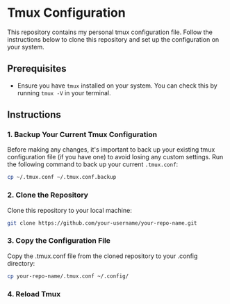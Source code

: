 # Tmux Configuration

This repository contains my personal tmux configuration file. Follow the instructions below to clone this repository and set up the configuration on your system.

## Prerequisites

- Ensure you have `tmux` installed on your system. You can check this by running `tmux -V` in your terminal.

## Instructions

### 1. Backup Your Current Tmux Configuration

Before making any changes, it's important to back up your existing tmux configuration file (if you have one) to avoid losing any custom settings. Run the following command to back up your current `.tmux.conf`:

```sh
cp ~/.tmux.conf ~/.tmux.conf.backup
```

### 2. Clone the Repository 
Clone this repository to your local machine:
```sh
git clone https://github.com/your-username/your-repo-name.git
```

### 3. Copy the Configuration File
Copy the .tmux.conf file from the cloned repository to your .config directory:
```sh
cp your-repo-name/.tmux.conf ~/.config/
```

### 4. Reload Tmux



